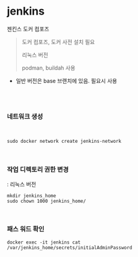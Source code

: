 # jenkins
젠킨스 도커 컴포즈




> 도커 컴포즈, 도커 사전 설치 필요
> 
> 리눅스 버전
> 
> podman, buildah 사용


* 일반 버전은 base 브랜치에 있음. 필요시 사용


<br>
<br>


### 네트워크 생성

<br>

```
sudo docker network create jenkins-network

```

<br>


### 작업 디렉토리 권한 변경
: 리눅스 버전
```
mkdir jenkins_home
sudo chown 1000 jenkins_home/

```

<br>

### 패스 워드 확인
```
docker exec -it jenkins cat /var/jenkins_home/secrets/initialAdminPassword

```
